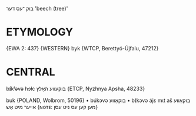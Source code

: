בוק
־עס
דער‏
'beech (tree)'

ETYMOLOGY
===========

{EWA 2: 437}
{WESTERN}
byk {WTCP, Berettyó-Újfalu, 47212}

CENTRAL
========

bᵻ́kʲəvə hɔɫc בוקעווע האָלץ {ETCP, Nyzhnya Apsha, 48233}

buk {POLAND, Wolbrom, 50196}
	•	búkɔvə בוקאָווע
	•	bɪ́kəvə ájɛ mɩt aš בוקאָווע אייער מיט אַש {ɴᴏᴛᴇ: מען קען עס ניט עסן}

